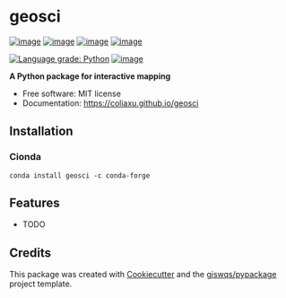 # geosci


[![image](https://img.shields.io/pypi/v/geosci.svg)](https://pypi.python.org/pypi/geosci)
[![image](https://colab.research.google.com/assets/colab-badge.svg)](https://gishub.org/geosci-colab)
[![image](https://binder.pangeo.io/badge_logo.svg)](https://binder.pangeo.io/v2/gh/giswqs/geosci/master)
[![image](https://img.shields.io/conda/vn/conda-forge/geosci.svg)](https://anaconda.org/conda-forge/geosci)
<!-- [![image](https://pepy.tech/badge/geosci)](https://pepy.tech/project/geosci) -->
<!-- [![image](https://github.com/giswqs/geosci/workflows/docs/badge.svg)](https://geosci.org) -->
<!-- [![image](https://github.com/giswqs/geosci/workflows/build/badge.svg)](https://github.com/giswqs/geosci/actions?query=workflow%3Abuild) -->
[![Language grade: Python](https://img.shields.io/lgtm/grade/python/g/giswqs/geosci.svg?logo=lgtm&logoWidth=18)](https://lgtm.com/projects/g/giswqs/geosci/context:python)
[![image](https://img.shields.io/badge/License-MIT-yellow.svg)](https://opensource.org/licenses/MIT)


**A Python package for interactive mapping**


-   Free software: MIT license
-   Documentation: https://coliaxu.github.io/geosci
    
## Installation
### Cionda
```
conda install geosci -c conda-forge
```
## Features

-   TODO

## Credits

This package was created with [Cookiecutter](https://github.com/cookiecutter/cookiecutter) and the [giswqs/pypackage](https://github.com/giswqs/pypackage) project template.
